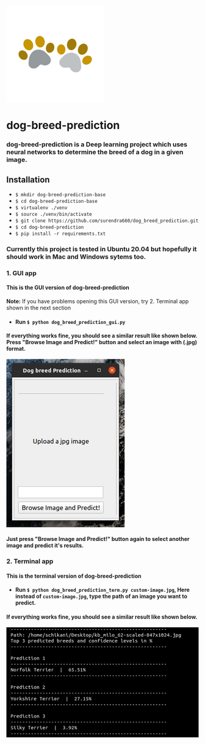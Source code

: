 ![alt text](Readme.md-images/dog-paws.png)
# dog-breed-prediction

### dog-breed-prediction is a Deep learning project which uses neural networks to determine the breed of a dog in a given image.

## Installation
* `$ mkdir dog-breed-prediction-base`
* `$ cd dog-breed-prediction-base`
* `$ virtualenv ./venv`
* `$ source ./venv/bin/activate`
* `$ git clone https://github.com/surendra660/dog_breed_prediction.git`
* `$ cd dog-breed-prediction`
* `$ pip install -r requirements.txt`

### Currently this project is tested in Ubuntu 20.04 but hopefully it should work in Mac and Windows sytems too.

### 1. GUI app
#### This is the GUI version of dog-breed-prediction 
**Note:** If you have problems opening this GUI version, try 2. Terminal app shown in the next section
* #### Run `$ python dog_breed_prediction_gui.py`
#### If everything works fine, you should see a similar result like shown below. Press "Browse Image and Predict!" button and select an image with (.jpg) format.
![alt text](Readme.md-images/intro-screenshot.png)

#### Just press "Browse Image and Predict!" button again to select another image and predict it's results. 



### 2. Terminal app

#### This is the terminal version of dog-breed-prediction  
* #### Run `$ python dog_breed_prediction_term.py custom-image.jpg`, Here instead of `custom-image.jpg`, type the path of an image you want to predict. 
#### If everything works fine, you should see a similar result like shown below.
![alt text](Readme.md-images/top3-preds-term-screenshot.png)
